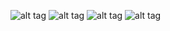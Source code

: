 ![alt tag](https://github.com/secgroundzero/warberry/blob/master/SCREENS/1.png)
![alt tag](https://github.com/secgroundzero/warberry/blob/master/SCREENS/2.png)
![alt tag](https://github.com/secgroundzero/warberry/blob/master/SCREENS/IMG_2393.jpg)
![alt tag](https://github.com/secgroundzero/warberry/blob/master/SCREENS/IMG_2394.JPG)

